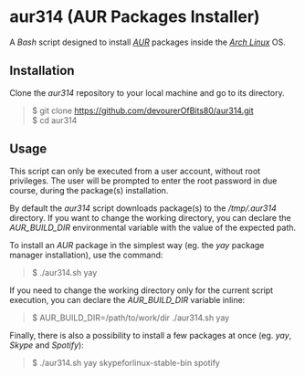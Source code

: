 # aur314 (AUR Packages Installer)

A *Bash* script designed to install *[AUR](https://aur.archlinux.org/)* packages inside the *[Arch Linux](https://www.archlinux.org/)* OS.

## Installation

Clone the *aur314* repository to your local machine and go to its directory.

> \$ git clone <https://github.com/devourerOfBits80/aur314.git>  
> \$ cd aur314

## Usage

This script can only be executed from a user account, without root privileges. The user will be prompted to enter the root password in due course, during the package(s) installation.

By default the *aur314* script downloads package(s) to the */tmp/.aur314* directory. If you want to change the working directory, you can declare the *AUR_BUILD_DIR* environmental variable with the value of the expected path.

To install an *AUR* package in the simplest way (eg. the *yay* package manager installation), use the command:

> \$ ./aur314.sh yay

If you need to change the working directory only for the current script execution, you can declare the *AUR_BUILD_DIR* variable inline:

> \$ AUR_BUILD_DIR=/path/to/work/dir ./aur314.sh yay

Finally, there is also a possibility to install a few packages at once (eg. *yay*, *Skype* and *Spotify*):

> \$ ./aur314.sh yay skypeforlinux-stable-bin spotify
